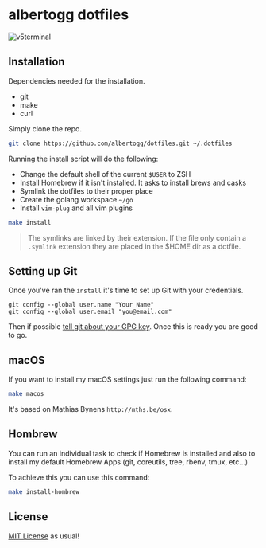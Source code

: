 # albertogg dotfiles

![v5terminal](https://dl.dropboxusercontent.com/s/zybadcuwcm5lyda/v5terminal.png)

## Installation

Dependencies needed for the installation.

- git
- make
- curl

Simply clone the repo.

```sh
git clone https://github.com/albertogg/dotfiles.git ~/.dotfiles
```

Running the install script will do the following:

- Change the default shell of the current `$USER` to ZSH
- Install Homebrew if it isn't installed. It asks to install brews and casks
- Symlink the dotfiles to their proper place
- Create the golang workspace `~/go`
- Install `vim-plug` and all vim plugins

```sh
make install
```

> The symlinks are linked by their extension. If the file only contain a `.symlink`
> extension they are placed in the $HOME dir as a dotfile.

## Setting up Git

Once you've ran the `install` it's time to set up Git with your credentials.

    git config --global user.name "Your Name"
    git config --global user.email "you@email.com"

Then if possible [tell git about your GPG key][gpg-key]. Once this is ready you
are good to go.

## macOS

If you want to install my macOS settings just run the following command:

```sh
make macos
```

It's based on Mathias Bynens `http://mths.be/osx`.

## Hombrew

You can run an individual task to check if Homebrew is installed and also to
install my default Homebrew Apps (git, coreutils, tree, rbenv, tmux, etc...)

To achieve this you can use this command:

```sh
make install-hombrew
```

## License

[MIT License][mit] as usual!

[mit]: https://github.com/albertogg/dotfiles/blob/master/LICENSE
[gpg-key]: https://help.github.com/articles/telling-git-about-your-gpg-key/
